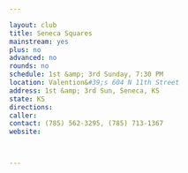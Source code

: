 ```yaml
---

layout: club
title: Seneca Squares
mainstream: yes
plus: no
advanced: no
rounds: no
schedule: 1st &amp; 3rd Sunday, 7:30 PM
location: Valention&#39;s 604 N 11th Street
address: 1st &amp; 3rd Sun, Seneca, KS
state: KS
directions: 
caller: 
contact: (785) 562-3295, (785) 713-1367
website: 



---
```


